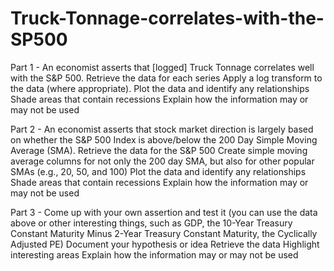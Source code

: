 # Truck-Tonnage-correlates-with-the-SP500


Part 1 - An economist asserts that [logged] Truck Tonnage correlates well with the S&P 500.
Retrieve the data for each series
Apply a log transform to the data (where appropriate).
Plot the data and identify any relationships
Shade areas that contain recessions
Explain how the information may or may not be used

Part 2 - An economist asserts that stock market direction is largely based on whether the S&P 500 Index is above/below the 200 Day Simple Moving Average (SMA).
Retrieve the data for the S&P 500
Create simple moving average columns for not only the 200 day SMA, but also for other popular SMAs (e.g., 20, 50, and 100)
Plot the data and identify any relationships
Shade areas that contain recessions
Explain how the information may or may not be used

Part 3 - Come up with your own assertion and test it (you can use the data above or other interesting things, such as GDP, the 10-Year Treasury Constant Maturity Minus 2-Year Treasury Constant Maturity, the Cyclically Adjusted PE)
Document your hypothesis or idea
Retrieve the data
Highlight interesting areas
Explain how the information may or may not be used
